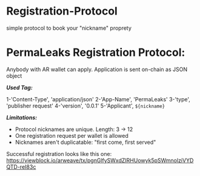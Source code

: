 # Registration-Protocol
simple protocol to book your "nickname" proprety

<h1>PermaLeaks Registration Protocol:</h1>

Anybody with AR wallet can apply. Application is sent on-chain as JSON object 

***Used Tag:***

1-'Content-Type', 'application/json'
2-'App-Name', 'PermaLeaks' 
3-'type', 'publisher request'
4-'version', '0.0.1'
5-'Applicant', `${nickname}`

***Limitations:***
- Protocol nicknames are unique. Length: 3 -> 12
- One registration request per wallet is allowed
- Nicknames aren't duplicatable: "first come, first served"

Successful registration looks like this one: https://viewblock.io/arweave/tx/pgnGlfySWxdZIRHUowyk5pSWmnolziVYDQTD-reI83c
